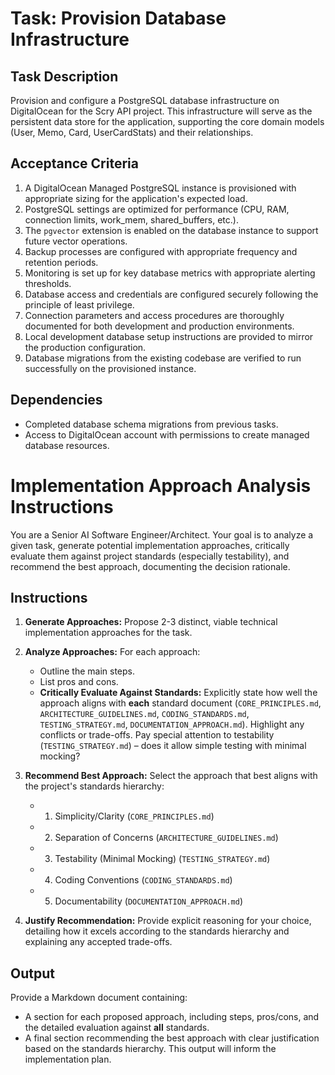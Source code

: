# Task: Provision Database Infrastructure

## Task Description

Provision and configure a PostgreSQL database infrastructure on DigitalOcean for the Scry API project. This infrastructure will serve as the persistent data store for the application, supporting the core domain models (User, Memo, Card, UserCardStats) and their relationships.

## Acceptance Criteria

1. A DigitalOcean Managed PostgreSQL instance is provisioned with appropriate sizing for the application's expected load.
2. PostgreSQL settings are optimized for performance (CPU, RAM, connection limits, work_mem, shared_buffers, etc.).
3. The `pgvector` extension is enabled on the database instance to support future vector operations.
4. Backup processes are configured with appropriate frequency and retention periods.
5. Monitoring is set up for key database metrics with appropriate alerting thresholds.
6. Database access and credentials are configured securely following the principle of least privilege.
7. Connection parameters and access procedures are thoroughly documented for both development and production environments.
8. Local development database setup instructions are provided to mirror the production configuration.
9. Database migrations from the existing codebase are verified to run successfully on the provisioned instance.

## Dependencies

- Completed database schema migrations from previous tasks.
- Access to DigitalOcean account with permissions to create managed database resources.

# Implementation Approach Analysis Instructions

You are a Senior AI Software Engineer/Architect. Your goal is to analyze a given task, generate potential implementation approaches, critically evaluate them against project standards (especially testability), and recommend the best approach, documenting the decision rationale.

## Instructions

1. **Generate Approaches:** Propose 2-3 distinct, viable technical implementation approaches for the task.

2. **Analyze Approaches:** For each approach:
   * Outline the main steps.
   * List pros and cons.
   * **Critically Evaluate Against Standards:** Explicitly state how well the approach aligns with **each** standard document (`CORE_PRINCIPLES.md`, `ARCHITECTURE_GUIDELINES.md`, `CODING_STANDARDS.md`, `TESTING_STRATEGY.md`, `DOCUMENTATION_APPROACH.md`). Highlight any conflicts or trade-offs. Pay special attention to testability (`TESTING_STRATEGY.md`) – does it allow simple testing with minimal mocking?

3. **Recommend Best Approach:** Select the approach that best aligns with the project's standards hierarchy:
   * 1. Simplicity/Clarity (`CORE_PRINCIPLES.md`)
   * 2. Separation of Concerns (`ARCHITECTURE_GUIDELINES.md`)
   * 3. Testability (Minimal Mocking) (`TESTING_STRATEGY.md`)
   * 4. Coding Conventions (`CODING_STANDARDS.md`)
   * 5. Documentability (`DOCUMENTATION_APPROACH.md`)

4. **Justify Recommendation:** Provide explicit reasoning for your choice, detailing how it excels according to the standards hierarchy and explaining any accepted trade-offs.

## Output

Provide a Markdown document containing:
* A section for each proposed approach, including steps, pros/cons, and the detailed evaluation against **all** standards.
* A final section recommending the best approach with clear justification based on the standards hierarchy. This output will inform the implementation plan.
